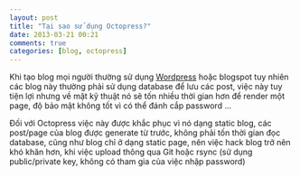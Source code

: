 ```yaml
---
layout: post
title: "Tại sao sử dụng Octopress?"
date: 2013-03-21 00:21
comments: true
categories: [blog, octopress]
---
```


Khi tạo blog mọi người thường sử dụng [Wordpress](http://chnghia.wordpress.com) hoặc blogspot tuy nhiên các blog này thường phải sử dụng database để lưu các post, việc này tuy tiện lợi nhưng về mặt kỹ thuật nó sẽ tốn nhiều thời gian hơn để render một page, độ bảo mật không tốt vì có thể đánh cắp password ...

<!--more-->

Đối với Octopress việc này được khắc phục vì nó dạng static blog, các post/page của blog được generate từ trước, không phải tốn thời gian đọc database, cũng như blog chỉ ở dạng static page, nên việc hack blog trở nên khó khăn hơn, khi việc upload thông qua Git hoặc rsync (sử dụng public/private key, không có tham gia của việc nhập password)
